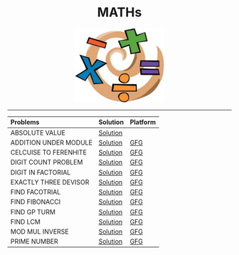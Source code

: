 <h1 align="center">MATHs</h1>
<p align="center">
  <img width="200" src="logo.jpg">
</p>

----


| Problems              | Solution                         | Platform |
| :-------------        | :-------------                   | :-------------                   
| ABSOLUTE VALUE        | [Solution](https://github.com/aditya-2703/DSA/blob/main/MATHS/ABSOLUTE_VAL.PY)              |     |
| ADDITION UNDER MODULE | [Solution](https://github.com/aditya-2703/DSA/blob/main/MATHS/ADDITION_UNDER_MOD.PY)        |  [GFG](https://www.geeksforgeeks.org/modulo-1097-1000000007/)   |
| CELCUISE TO FERENHITE | [Solution](https://github.com/aditya-2703/DSA/blob/main/MATHS/CELCUISE_TO_FERENHITE.PY)     |  [GFG](https://www.geeksforgeeks.org/python-program-to-convert-celsius-to-fahrenheit/)  |     
| DIGIT COUNT PROBLEM   | [Solution](https://github.com/aditya-2703/DSA/blob/main/MATHS/DIGIT_COUNT_PROBLEM.PY)       |  [GFG](https://www.geeksforgeeks.org/program-count-digits-integer-3-different-methods/)   |      
| DIGIT IN FACTORIAL    | [Solution](https://github.com/aditya-2703/DSA/blob/main/MATHS/DIGIT_IN_FACTORIAL.PY)        |  [GFG](https://www.geeksforgeeks.org/count-digits-factorial-set-1/)   |      
| EXACTLY THREE DEVISOR | [Solution](https://github.com/aditya-2703/DSA/blob/main/MATHS/EXACTLY_3_DIVISIOR.PY)        |  [GFG](https://www.geeksforgeeks.org/numbers-exactly-3-divisors/)   |      
| FIND FACOTRIAL        | [Solution](https://github.com/aditya-2703/DSA/blob/main/MATHS/factorial.py)                 |  [GFG](https://www.geeksforgeeks.org/find-divisors-natural-number-set-1/)   |     
| FIND FIBONACCI        | [Solution](https://github.com/aditya-2703/DSA/blob/main/MATHS/fibonacci.py)                 |  [GFG](https://www.geeksforgeeks.org/program-for-nth-fibonacci-number/)   |       
| FIND GP TURM          | [Solution](https://github.com/aditya-2703/DSA/blob/main/MATHS/GP_TURM.PY)                   |  [GFG](https://www.geeksforgeeks.org/find-nth-term-geometric-progression-series/)   |      
| FIND LCM              | [Solution](https://github.com/aditya-2703/DSA/blob/main/MATHS/LCM.PY)                       |  [GFG](https://www.geeksforgeeks.org/program-to-find-lcm-of-two-numbers/)   |        
| MOD MUL INVERSE       | [Solution](https://github.com/aditya-2703/DSA/blob/main/MATHS/MOD_MULTIPLICATIVE_INVERSE.PY)|  [GFG](https://www.geeksforgeeks.org/multiplicative-inverse-under-modulo-m/)   |      
| PRIME NUMBER          | [Solution](https://github.com/aditya-2703/DSA/blob/main/MATHS/PRIME.PY)                     |  [GFG](https://www.geeksforgeeks.org/prime-numbers/)   |        

